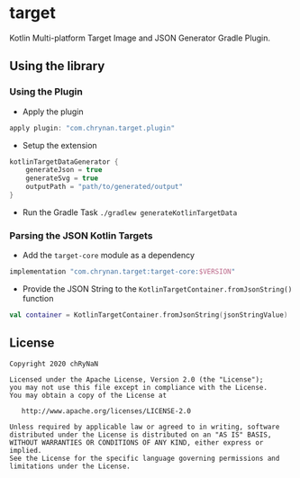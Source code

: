 # target
Kotlin Multi-platform Target Image and JSON Generator Gradle Plugin.

## Using the library

### Using the Plugin

* Apply the plugin
```groovy
apply plugin: "com.chrynan.target.plugin"
```

* Setup the extension
```groovy
kotlinTargetDataGenerator {
    generateJson = true
    generateSvg = true
    outputPath = "path/to/generated/output"
}
```

* Run the Gradle Task
`./gradlew generateKotlinTargetData`

### Parsing the JSON Kotlin Targets

* Add the `target-core` module as a dependency
```groovy
implementation "com.chrynan.target:target-core:$VERSION"
```

* Provide the JSON String to the `KotlinTargetContainer.fromJsonString()` function
```kotlin
val container = KotlinTargetContainer.fromJsonString(jsonStringValue)
```

## License
```
Copyright 2020 chRyNaN

Licensed under the Apache License, Version 2.0 (the "License");
you may not use this file except in compliance with the License.
You may obtain a copy of the License at

   http://www.apache.org/licenses/LICENSE-2.0

Unless required by applicable law or agreed to in writing, software
distributed under the License is distributed on an "AS IS" BASIS,
WITHOUT WARRANTIES OR CONDITIONS OF ANY KIND, either express or implied.
See the License for the specific language governing permissions and
limitations under the License.
```
